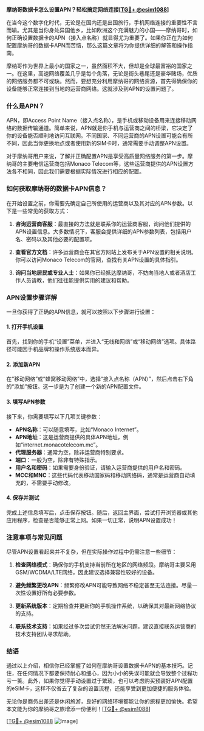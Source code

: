 **摩纳哥数据卡怎么设置APN？轻松搞定网络连接[[TG💪+ @esim1088](https://t.me/s/esim1088)]**

在当今这个数字化时代，无论是在国内还是出国旅行，手机网络连接的重要性不言而喻。尤其是当你身处异国他乡，比如欧洲这个充满魅力的小国——摩纳哥时，如何正确设置数据卡的APN（接入点名称）就显得尤为重要了。如果你正在为如何配置摩纳哥的数据卡APN而苦恼，那么这篇文章将为你提供详细的解答和操作指南。

摩纳哥作为世界上最小的国家之一，虽然面积不大，但却是全球最富裕的国家之一。在这里，高速网络覆盖几乎是每个角落，无论是街头巷尾还是豪华赌场，优质的网络服务都不可或缺。然而，要想充分利用摩纳哥的网络资源，首先得确保你的设备能够正常连接到当地的运营商网络。这就涉及到APN的设置问题了。

### 什么是APN？

APN，即Access Point Name（接入点名称），是手机或移动设备用来连接移动网络的数据传输通道。简单来说，APN就是你手机与运营商之间的桥梁，它决定了你的设备能否顺利地访问互联网。不同国家、不同运营商的APN设置可能会有所不同，因此当你更换地点或者使用新的SIM卡时，通常需要手动调整APN设置。

对于摩纳哥用户来说，了解并正确配置APN是享受高质量网络服务的第一步。摩纳哥的主要电信运营商包括Monaco Telecom等，这些运营商提供的APN设置方法各不相同，因此我们需要根据实际情况进行相应的配置。

### 如何获取摩纳哥的数据卡APN信息？

在开始设置之前，你需要先确定自己所使用的运营商以及其对应的APN参数。以下是一些常见的获取方式：

1. **咨询运营商客服**：最直接的方法就是联系你的运营商客服，询问他们提供的APN设置信息。大多数情况下，客服会提供详细的APN参数列表，包括用户名、密码以及其他必要的配置项。
   
2. **查看官方文档**：许多运营商会在其官方网站上发布关于APN设置的相关说明。你可以访问Monaco Telecom的官网，查找有关APN设置的具体指引。

3. **询问当地居民或专业人士**：如果你已经抵达摩纳哥，不妨向当地人或者酒店工作人员请教，他们往往能提供实用的建议和帮助。

### APN设置步骤详解

一旦你获得了正确的APN信息，就可以按照以下步骤进行设置：

#### 1. 打开手机设置
首先，找到你的手机“设置”菜单，并进入“无线和网络”或“移动网络”选项。具体路径可能因手机品牌和操作系统版本而异。

#### 2. 添加新APN
在“移动网络”或“蜂窝移动网络”中，选择“接入点名称（APN）”，然后点击右下角的“添加”按钮。这一步是为了创建一个新的APN配置文件。

#### 3. 填写APN参数
接下来，你需要填写以下几项关键参数：
- **APN名称**：可以随意填写，比如“Monaco Internet”。
- **APN地址**：这是运营商提供的具体APN地址，例如“internet.monacotelecom.mc”。
- **代理服务器**：通常为空，除非运营商特别要求。
- **端口**：一般为空，除非有特殊指示。
- **用户名和密码**：如果需要身份验证，请输入运营商提供的用户名和密码。
- **MCC和MNC**：这些代码代表移动国家码和移动网络码，通常是运营商自动填充的，不需要手动修改。

#### 4. 保存并测试
完成上述信息填写后，点击保存按钮。随后，返回主界面，尝试打开浏览器或其他应用程序，检查是否能够正常上网。如果一切正常，说明APN设置成功！

### 注意事项与常见问题

尽管APN设置看起来并不复杂，但在实际操作过程中仍需注意一些细节：

1. **检查网络模式**：确保你的手机支持当前所在地区的网络频段。摩纳哥主要采用GSM/WCDMA/LTE网络，因此建议选择兼容性较好的设备。

2. **避免频繁更改APN**：频繁修改APN可能导致网络不稳定甚至无法连接。尽量一次性设置好所有必要参数。

3. **更新系统版本**：定期检查并更新你的手机操作系统，以确保其对最新网络协议的支持。

4. **联系技术支持**：如果经过多次尝试仍然无法解决问题，建议直接联系运营商的技术支持团队寻求帮助。

### 结语

通过以上介绍，相信你已经掌握了如何在摩纳哥设置数据卡APN的基本技巧。记住，在任何情况下都要保持耐心和细心，因为小小的失误可能就会导致整个过程功亏一篑。此外，如果你觉得手动设置过于繁琐，也可以考虑购买预装好APN配置的eSIM卡，这样不仅省去了复杂的设置流程，还能享受到更加便捷的服务体验。

无论你是商务出差还是休闲旅游，良好的网络环境都能让你的旅程更加愉快。希望本文能为你的摩纳哥之旅增添一份便利！[[TG💪+ @esim1088](https://t.me/s/esim1088)]

[[TG💪+ @esim1088](https://t.me/s/esim1088) ![Image](https://i.postimg.cc/4NQfJmqS/Snipaste-2025-05-13-00-14-12.png)]